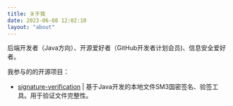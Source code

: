 ```yaml
---
title: 关于我
date: 2023-06-08 12:02:10
layout: "about"
---
```

后端开发者（Java方向）、开源爱好者（GitHub开发者计划会员)、信息安全爱好者。

我参与的的开源项目：

- [signature-verification](https://github.com/yangzhao917/signature-verification) | 基于Java开发的本地文件SM3国密签名、验签工具。用于验证文件完整性。
